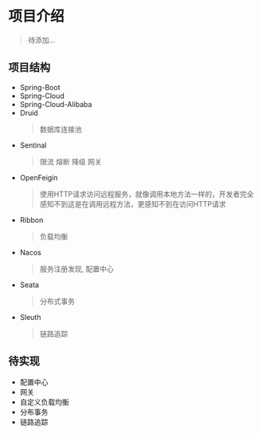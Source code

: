 # 项目介绍

> 待添加...

## 项目结构
- Spring-Boot
- Spring-Cloud
- Spring-Cloud-Alibaba
- Druid
    > 数据库连接池
- Sentinal
    > 限流 熔断 降级 网关
- OpenFeigin
    > 使用HTTP请求访问远程服务，就像调用本地方法一样的，开发者完全感知不到这是在调用远程方法，更感知不到在访问HTTP请求
- Ribbon
    > 负载均衡
- Nacos
    > 服务注册发现,  配置中心
- Seata
    > 分布式事务
- Sleuth
    > 链路追踪

## 待实现

- 配置中心
- 网关
- 自定义负载均衡
- 分布事务
- 链路追踪